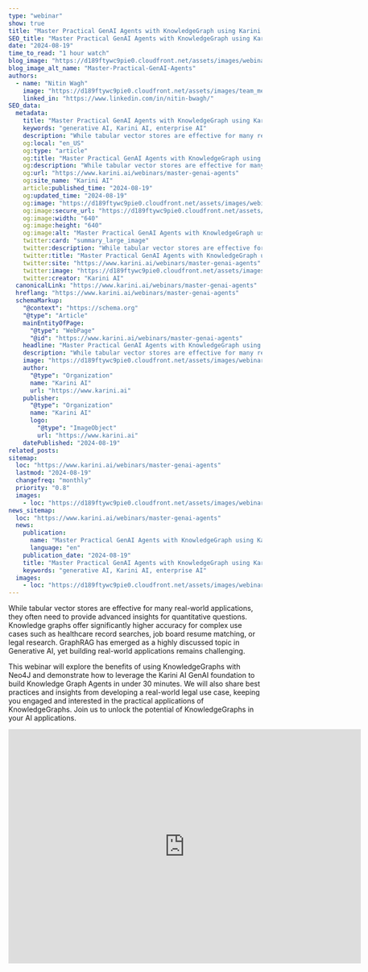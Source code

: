 ```yaml
---
type: "webinar"
show: true
title: "Master Practical GenAI Agents with KnowledgeGraph using Karini AI and Neo4J"
SEO_title: "Master Practical GenAI Agents with KnowledgeGraph using Karini AI and Neo4J"
date: "2024-08-19"
time_to_read: "1 hour watch"
blog_image: "https://d189ftywc9pie0.cloudfront.net/assets/images/webinars/Master-Practical-GenAI-Agents.png"
blog_image_alt_name: "Master-Practical-GenAI-Agents"
authors:
  - name: "Nitin Wagh"
    image: "https://d189ftywc9pie0.cloudfront.net/assets/images/team_members/nitin-wagh.jpg"
    linked_in: "https://www.linkedin.com/in/nitin-bwagh/"
SEO_data:
  metadata:
    title: "Master Practical GenAI Agents with KnowledgeGraph using Karini AI and Neo4J"
    keywords: "generative AI, Karini AI, enterprise AI"
    description: "While tabular vector stores are effective for many real-world applications, they often need to provide advanced insights for quantitative questions."
    og:local: "en_US"
    og:type: "article"
    og:title: "Master Practical GenAI Agents with KnowledgeGraph using Karini AI and Neo4J"
    og:description: "While tabular vector stores are effective for many real-world applications, they often need to provide advanced insights for quantitative questions."
    og:url: "https://www.karini.ai/webinars/master-genai-agents"
    og:site_name: "Karini AI"
    article:published_time: "2024-08-19"
    og:updated_time: "2024-08-19"
    og:image: "https://d189ftywc9pie0.cloudfront.net/assets/images/webinars/Master-Practical-GenAI-Agents.png"
    og:image:secure_url: "https://d189ftywc9pie0.cloudfront.net/assets/images/webinars/Master-Practical-GenAI-Agents.png"
    og:image:width: "640"
    og:image:height: "640"
    og:image:alt: "Master Practical GenAI Agents with KnowledgeGraph using Karini AI and Neo4J"
    twitter:card: "summary_large_image"
    twitter:description: "While tabular vector stores are effective for many real-world applications, they often need to provide advanced insights for quantitative questions."
    twitter:title: "Master Practical GenAI Agents with KnowledgeGraph using Karini AI and Neo4J"
    twitter:site: "https://www.karini.ai/webinars/master-genai-agents"
    twitter:image: "https://d189ftywc9pie0.cloudfront.net/assets/images/webinars/Master-Practical-GenAI-Agents.png"
    twitter:creator: "Karini AI"
  canonicalLink: "https://www.karini.ai/webinars/master-genai-agents"
  hreflang: "https://www.karini.ai/webinars/master-genai-agents"
  schemaMarkup:
    "@context": "https://schema.org"
    "@type": "Article"
    mainEntityOfPage:
      "@type": "WebPage"
      "@id": "https://www.karini.ai/webinars/master-genai-agents"
    headline: "Master Practical GenAI Agents with KnowledgeGraph using Karini AI and Neo4J"
    description: "While tabular vector stores are effective for many real-world applications, they often need to provide advanced insights for quantitative questions."
    image: "https://d189ftywc9pie0.cloudfront.net/assets/images/webinars/Master-Practical-GenAI-Agents.png"
    author:
      "@type": "Organization"
      name: "Karini AI"
      url: "https://www.karini.ai"
    publisher:
      "@type": "Organization"
      name: "Karini AI"
      logo:
        "@type": "ImageObject"
        url: "https://www.karini.ai"
    datePublished: "2024-08-19"
related_posts:
sitemap:
  loc: "https://www.karini.ai/webinars/master-genai-agents"
  lastmod: "2024-08-19"
  changefreq: "monthly"
  priority: "0.8"
  images:
    - loc: "https://d189ftywc9pie0.cloudfront.net/assets/images/webinars/Master-Practical-GenAI-Agents.png"
news_sitemap:
  loc: "https://www.karini.ai/webinars/master-genai-agents"
  news:
    publication:
      name: "Master Practical GenAI Agents with KnowledgeGraph using Karini AI and Neo4J"
      language: "en"
    publication_date: "2024-08-19"
    title: "Master Practical GenAI Agents with KnowledgeGraph using Karini AI and Neo4J"
    keywords: "generative AI, Karini AI, enterprise AI"
  images:
    - loc: "https://d189ftywc9pie0.cloudfront.net/assets/images/webinars/Master-Practical-GenAI-Agents.png"
---
```


While tabular vector stores are effective for many real-world applications, they often need to provide advanced insights for quantitative questions. Knowledge graphs offer significantly higher accuracy for complex use cases such as healthcare record searches, job board resume matching, or legal research. GraphRAG has emerged as a highly discussed topic in Generative AI, yet building real-world applications remains challenging.

This webinar will explore the benefits of using KnowledgeGraphs with Neo4J and demonstrate how to leverage the Karini AI GenAI foundation to build Knowledge Graph Agents in under 30 minutes. We will also share best practices and insights from developing a real-world legal use case, keeping you engaged and interested in the practical applications of KnowledgeGraphs. Join us to unlock the potential of KnowledgeGraphs in your AI applications.

<iframe width="700" height="465" src="https://www.youtube.com/embed/lXmK0gjHmiw?si=92vahKhRcbrEKbOK&amp;controls=0" title="YouTube video player" frameborder="0" allow="accelerometer; autoplay; clipboard-write; encrypted-media; gyroscope; picture-in-picture; web-share" referrerpolicy="strict-origin-when-cross-origin" allowfullscreen></iframe>
